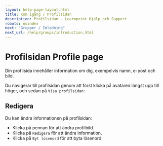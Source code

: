 ```yaml
---
layout: help-page-layout.html
title: Kom igång / Profilsidan
description: Profilsidan - Learnpoint Hjälp och Support
robots: noindex
next: "Grupper / Inledning"
next_url: /help/groups/introduction.html
---
```


<h1>
    <span lang="sv">Profilsidan</span>
    <span lang="en">Profile page</span>
</h1>

<!-- only-in-swedish.html -->

Din profilsida innehåller information om dig, exempelvis namn, e-post och bild.

Du navigerar till profilsidan genom att först klicka på avataren längst upp till höger, och sedan på `Visa profilsidan`:

<!-- desktop-screenshot.html, { src: "_assets/profile-page.png", alt: "Profilsida", theme: "light" } -->

## Redigera

Du kan ändra informationen på profilsidan:

- Klicka på pennan för att ändra profilbild.
- Klicka på `Redigera` för att ändra information.
- Klicka på `Byt lösenord` för att byta lösenord:

<!-- desktop-screenshot.html, { src: "_assets/profile-page-edit.png", alt: "Redigera profil", theme: "light" } -->
